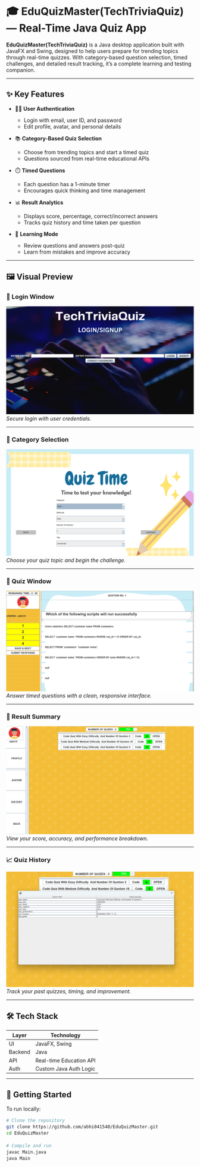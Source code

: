 # 🎓 EduQuizMaster(TechTriviaQuiz) — Real-Time Java Quiz App

**EduQuizMaster(TechTriviaQuiz)** is a Java desktop application built with JavaFX and Swing, designed to help users prepare for trending topics through real-time quizzes. With category-based question selection, timed challenges, and detailed result tracking, it’s a complete learning and testing companion.

---

## ✨ Key Features

- 🧑‍💻 **User Authentication**
  - Login with email, user ID, and password
  - Edit profile, avatar, and personal details

- 📚 **Category-Based Quiz Selection**
  - Choose from trending topics and start a timed quiz
  - Questions sourced from real-time educational APIs

- ⏱️ **Timed Questions**
  - Each question has a 1-minute timer
  - Encourages quick thinking and time management

- 📊 **Result Analytics**
  - Displays score, percentage, correct/incorrect answers
  - Tracks quiz history and time taken per question

- 🔄 **Learning Mode**
  - Review questions and answers post-quiz
  - Learn from mistakes and improve accuracy

---

## 🖼️ Visual Preview

### 🔐 Login Window

![Login Window](assets/v1.png)  
*Secure login with user credentials.*

---

### 📂 Category Selection

![Category Selection](assets/v2.png)  
*Choose your quiz topic and begin the challenge.*

---

### 📝 Quiz Window

![Quiz Window](assets/v3.png)  
*Answer timed questions with a clean, responsive interface.*

---

### 🏁 Result Summary

![Result Panel](assets/v4.png)  
*View your score, accuracy, and performance breakdown.*

---

### 📈 Quiz History

![Quiz History](assets/v5.png)  
*Track your past quizzes, timing, and improvement.*

---

## 🛠️ Tech Stack

| Layer       | Technology         |
|-------------|---------------------|
| UI          | JavaFX, Swing       |
| Backend     | Java                |
| API         | Real-time Education API |
| Auth        | Custom Java Auth Logic |

---

## 🚀 Getting Started

To run locally:

```bash
# Clone the repository
git clone https://github.com/abhi041540/EduQuizMaster.git
cd EduQuizMaster

# Compile and run
javac Main.java
java Main
